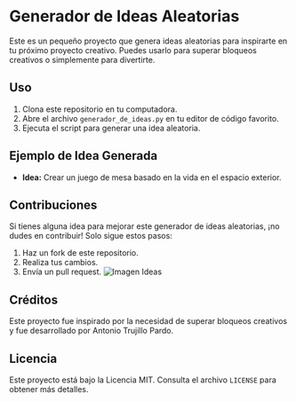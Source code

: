 # Generador de Ideas Aleatorias

Este es un pequeño proyecto que genera ideas aleatorias para inspirarte en tu próximo proyecto creativo. Puedes usarlo para superar bloqueos creativos o simplemente para divertirte.

## Uso

1. Clona este repositorio en tu computadora.
2. Abre el archivo `generador_de_ideas.py` en tu editor de código favorito.
3. Ejecuta el script para generar una idea aleatoria.

## Ejemplo de Idea Generada

- **Idea:** Crear un juego de mesa basado en la vida en el espacio exterior.

## Contribuciones

Si tienes alguna idea para mejorar este generador de ideas aleatorias, ¡no dudes en contribuir! Solo sigue estos pasos:

1. Haz un fork de este repositorio.
2. Realiza tus cambios.
3. Envía un pull request.
![Imagen Ideas](https://live.staticflickr.com/1880/43854555594_b55c023c6a_b.jpg)
## Créditos

Este proyecto fue inspirado por la necesidad de superar bloqueos creativos y fue desarrollado por Antonio Trujillo Pardo.

## Licencia

Este proyecto está bajo la Licencia MIT. Consulta el archivo `LICENSE` para obtener más detalles.
